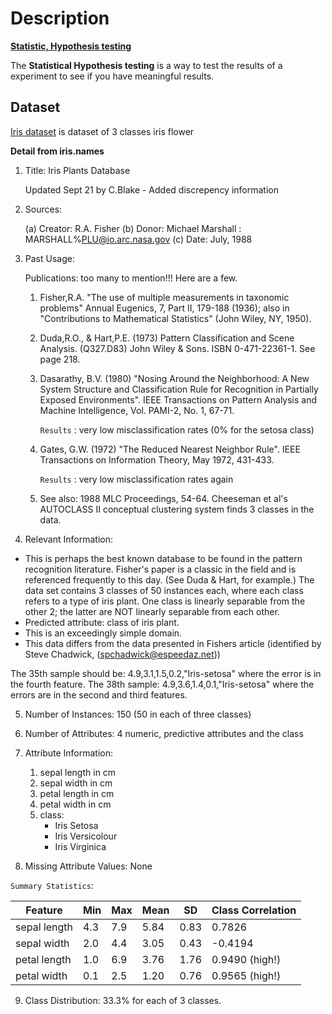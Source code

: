 # Description

**[Statistic, Hypothesis testing](https://www.sciencedirect.com/topics/mathematics/statistical-hypothesis/)**

The **Statistical Hypothesis testing** is a way to test the results of a experiment to see if you have meaningful results.

## Dataset

[Iris dataset](https://archive.ics.uci.edu/dataset/53/iris/) is dataset of 3 classes iris flower 

**Detail from iris.names**
1. Title: Iris Plants Database
	
    Updated Sept 21 by C.Blake - Added discrepency information

2. Sources:

     (a) Creator: R.A. Fisher
     (b) Donor: Michael Marshall : MARSHALL%PLU@io.arc.nasa.gov
     (c) Date: July, 1988

3. Past Usage:

   Publications: too many to mention!!!  Here are a few.
   1. Fisher,R.A. "The use of multiple measurements in taxonomic problems"
      Annual Eugenics, 7, Part II, 179-188 (1936); also in "Contributions
      to Mathematical Statistics" (John Wiley, NY, 1950).
   2. Duda,R.O., & Hart,P.E. (1973) Pattern Classification and Scene Analysis.
      (Q327.D83) John Wiley & Sons.  ISBN 0-471-22361-1.  See page 218.
   3. Dasarathy, B.V. (1980) "Nosing Around the Neighborhood: A New System
      Structure and Classification Rule for Recognition in Partially Exposed
      Environments".  IEEE Transactions on Pattern Analysis and Machine
      Intelligence, Vol. PAMI-2, No. 1, 67-71.
      
      `Results` : very low misclassification rates (0% for the setosa class)
   4. Gates, G.W. (1972) "The Reduced Nearest Neighbor Rule".  IEEE 
      Transactions on Information Theory, May 1972, 431-433.
      
      `Results` : very low misclassification rates again
   5. See also: 1988 MLC Proceedings, 54-64.  Cheeseman et al's AUTOCLASS II
      conceptual clustering system finds 3 classes in the data.

4. Relevant Information:
- This is perhaps the best known database to be found in the pattern
recognition literature.  Fisher's paper is a classic in the field
and is referenced frequently to this day.  (See Duda & Hart, for
example.)  The data set contains 3 classes of 50 instances each,
where each class refers to a type of iris plant.  One class is
linearly separable from the other 2; the latter are NOT linearly
separable from each other.
- Predicted attribute: class of iris plant.
- This is an exceedingly simple domain.
- This data differs from the data presented in Fishers article
(identified by Steve Chadwick,  (spchadwick@espeedaz.net))

The 35th sample should be: 4.9,3.1,1.5,0.2,"Iris-setosa"
where the error is in the fourth feature.
The 38th sample: 4.9,3.6,1.4,0.1,"Iris-setosa"
where the errors are in the second and third features.  

5. Number of Instances: 150 (50 in each of three classes)

6. Number of Attributes: 4 numeric, predictive attributes and the class

7. Attribute Information:
   1. sepal length in cm
   2. sepal width in cm
   3. petal length in cm
   4. petal width in cm
   5. class: 
      - Iris Setosa
      - Iris Versicolour
      - Iris Virginica

8. Missing Attribute Values: None

`Summary Statistics`:

| Feature       | Min | Max | Mean | SD  | Class Correlation |
|---------------|-----|-----|------|-----|-------------------|
| sepal length  | 4.3 | 7.9 | 5.84 | 0.83| 0.7826            |
| sepal width   | 2.0 | 4.4 | 3.05 | 0.43| -0.4194           |
| petal length  | 1.0 | 6.9 | 3.76 | 1.76| 0.9490 (high!)    |
| petal width   | 0.1 | 2.5 | 1.20 | 0.76| 0.9565 (high!)    |

9. Class Distribution: 33.3% for each of 3 classes.